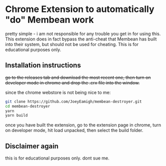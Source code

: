 # Chrome Extension to automatically "do" Membean work

pretty simple - i am not responsible for any trouble you get in for using this. This extension does in fact bypass the anti-cheat that Membean has built into their system, but should not be used for cheating. This is for educational purposes only.

## Installation instructions

~~go to the releases tab and download the most recent one, then turn on developer mode in chrome and drop the .crx file into the window.~~

since the chrome webstore is not being nice to me:

```sh
git clone https://github.com/JoeyEamigh/membean-destroyer.git
cd membean-destroyer
yarn
yarn build
```

once you have built the extension, go to the extension page in chrome, turn on developer mode, hit load unpacked, then select the build folder.

## Disclaimer again

this is for educational purposes only. dont sue me.

